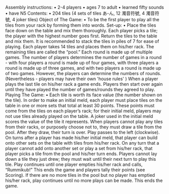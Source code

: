 Assembly instructions: 
•	2-4 players
•	ages 7 to adult
•	learned fifty sounds
•	have N5
Contents:
•	204 tiles (4 sets of tiles あ-ん, 12 濁音符號, 4 濁音符號, 4 joker tiles)
Object of The Game: 
•	To be the first player to play all the tiles from your rack by forming them into words.
 Set-up: 
•	Place the tiles face down on the table and mix them thoroughly. Each player picks a tile; the player with the highest number goes first. Return the tiles to the table and mix them. It is recommended to stack the tiles in piles of 7 for ease of playing. Each player takes 14 tiles and places them on his/her rack. The remaining tiles are called the “pool.” Each round is made up of multiple games. The number of players determines the number of games in a round - with four players a round is made up of four games, with three players a round is made up of three games, and with two players a round is made up of two games. However, the players can determine the numbers of rounds. (Nevertheless - players may have their own 'house rules' ) When a player plays the last tile on his/her rack a game ends. Players then start over again until they have played the number of games/rounds they agreed to play.
Playing The Game: 
•	Each tile is worth its face value (the number shown on the tile). In order to make an initial meld, each player must place tiles on the table in one or more sets that total at least 30 points. These points must come from the tiles on each player’s rack; for their initial meld, players may not use tiles already played on the table. A joker used in the initial meld scores the value of the tile it represents. When players cannot play any tiles from their racks, or purposely choose not to, they must draw a tile from the pool. After they draw, their turn is over. Play passes to the left (clockwise). On turns after a player has made his/her initial meld, that player can build onto other sets on the table with tiles from his/her rack. On any turn that a player cannot add onto another set or play a set from his/her rack, that player picks a tile from the pool and his/her turn ends. Players cannot lay down a tile they just drew; they must wait until their next turn to play this tile. Play continues until one player empties his/her rack and calls, “Rummikub!” This ends the game and players tally their points (see Scoring). If there are no more tiles in the pool but no player has emptied his/her rack, play continues until no more plays can be made. This ends the game.
